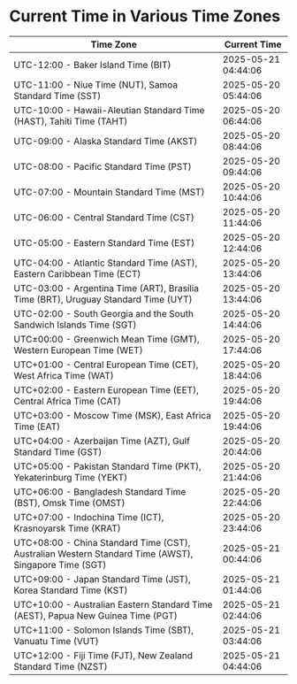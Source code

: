 # Current Time in Various Time Zones

| Time Zone | Current Time |
|-----------|--------------|
| UTC-12:00 - Baker Island Time (BIT) | 2025-05-21 04:44:06 |
| UTC-11:00 - Niue Time (NUT), Samoa Standard Time (SST) | 2025-05-20 05:44:06 |
| UTC-10:00 - Hawaii-Aleutian Standard Time (HAST), Tahiti Time (TAHT) | 2025-05-20 06:44:06 |
| UTC-09:00 - Alaska Standard Time (AKST) | 2025-05-20 08:44:06 |
| UTC-08:00 - Pacific Standard Time (PST) | 2025-05-20 09:44:06 |
| UTC-07:00 - Mountain Standard Time (MST) | 2025-05-20 10:44:06 |
| UTC-06:00 - Central Standard Time (CST) | 2025-05-20 11:44:06 |
| UTC-05:00 - Eastern Standard Time (EST) | 2025-05-20 12:44:06 |
| UTC-04:00 - Atlantic Standard Time (AST), Eastern Caribbean Time (ECT) | 2025-05-20 13:44:06 |
| UTC-03:00 - Argentina Time (ART), Brasília Time (BRT), Uruguay Standard Time (UYT) | 2025-05-20 13:44:06 |
| UTC-02:00 - South Georgia and the South Sandwich Islands Time (SGT) | 2025-05-20 14:44:06 |
| UTC±00:00 - Greenwich Mean Time (GMT), Western European Time (WET) | 2025-05-20 17:44:06 |
| UTC+01:00 - Central European Time (CET), West Africa Time (WAT) | 2025-05-20 18:44:06 |
| UTC+02:00 - Eastern European Time (EET), Central Africa Time (CAT) | 2025-05-20 19:44:06 |
| UTC+03:00 - Moscow Time (MSK), East Africa Time (EAT) | 2025-05-20 19:44:06 |
| UTC+04:00 - Azerbaijan Time (AZT), Gulf Standard Time (GST) | 2025-05-20 20:44:06 |
| UTC+05:00 - Pakistan Standard Time (PKT), Yekaterinburg Time (YEKT) | 2025-05-20 21:44:06 |
| UTC+06:00 - Bangladesh Standard Time (BST), Omsk Time (OMST) | 2025-05-20 22:44:06 |
| UTC+07:00 - Indochina Time (ICT), Krasnoyarsk Time (KRAT) | 2025-05-20 23:44:06 |
| UTC+08:00 - China Standard Time (CST), Australian Western Standard Time (AWST), Singapore Time (SGT) | 2025-05-21 00:44:06 |
| UTC+09:00 - Japan Standard Time (JST), Korea Standard Time (KST) | 2025-05-21 01:44:06 |
| UTC+10:00 - Australian Eastern Standard Time (AEST), Papua New Guinea Time (PGT) | 2025-05-21 02:44:06 |
| UTC+11:00 - Solomon Islands Time (SBT), Vanuatu Time (VUT) | 2025-05-21 03:44:06 |
| UTC+12:00 - Fiji Time (FJT), New Zealand Standard Time (NZST) | 2025-05-21 04:44:06 |
